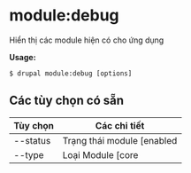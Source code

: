 # module:debug
Hiển thị các module hiện có cho ứng dụng

**Usage:**
```
$ drupal module:debug [options] 
```

## Các tùy chọn có sẵn
Tùy chọn | Các chi tiết
-------|-------------
--status | Trạng thái module [enabled|disabled]
--type | Loại Module [core|no-core]
